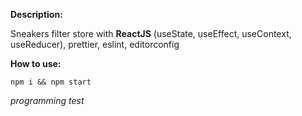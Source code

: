 **Description:**

Sneakers filter store with **ReactJS** (useState, useEffect, useContext, useReducer), prettier, eslint, editorconfig

**How to use:**

`npm i && npm start`

_programming test_
